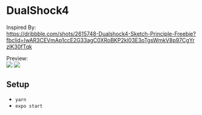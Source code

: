 # DualShock4

Inspired By: <br>
https://dribbble.com/shots/2615748-Dualshock4-Sketch-Principle-Freebie?fbclid=IwAR3CEVmAp1ccE2G33agC0XRoBKP2kl03E3oTgsWmkV8p97CgYrzlK30fTqk

Preview: <br>
<img src=".github/dualshock4.gif">
<img src=".github/dualshock4-android.gif">

## Setup
* `yarn`
* `expo start`
